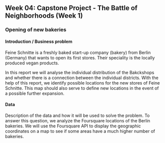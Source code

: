 ## Week 04: Capstone Project - The Battle of Neighborhoods (Week 1)

### Opening of new bakeries

#### Introduction / Business problem
Feine Schnitte is a freshly baked start-up company (bakery) from Berlin (Germany) that wants to open its first stores. Their speciality is the locally produced vegan products.

In this report we will analyse the individual distribution of the Bakckshops and whether there is a connection between the individual districts. With the help of this report, we identify possible locations for the new stores of Feine Schnitte. This map should also serve to define new locations in the event of a possible further expansion.

#### Data
Description of the data and how it will be used to solve the problem. To answer this question, we analyze the Foursquare locations of the Berlin bakeries. We will use the Foursquare API to display the geographic coordinates on a map to see if some areas have a much higher number of bakeries.
